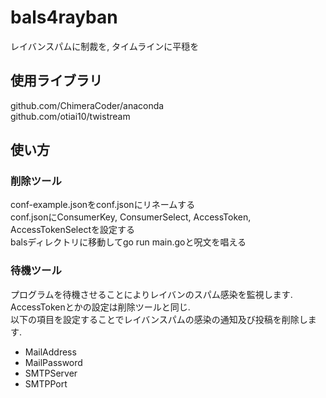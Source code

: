 # bals4rayban
レイバンスパムに制裁を, タイムラインに平穏を  
## 使用ライブラリ
github.com/ChimeraCoder/anaconda  
github.com/otiai10/twistream  
## 使い方  
### 削除ツール
conf-example.jsonをconf.jsonにリネームする  
conf.jsonにConsumerKey, ConsumerSelect, AccessToken, AccessTokenSelectを設定する  
balsディレクトリに移動してgo run main.goと呪文を唱える

### 待機ツール
プログラムを待機させることによりレイバンのスパム感染を監視します.  
AccessTokenとかの設定は削除ツールと同じ.  
以下の項目を設定することでレイバンスパムの感染の通知及び投稿を削除します.  
* MailAddress
* MailPassword
* SMTPServer
* SMTPPort
